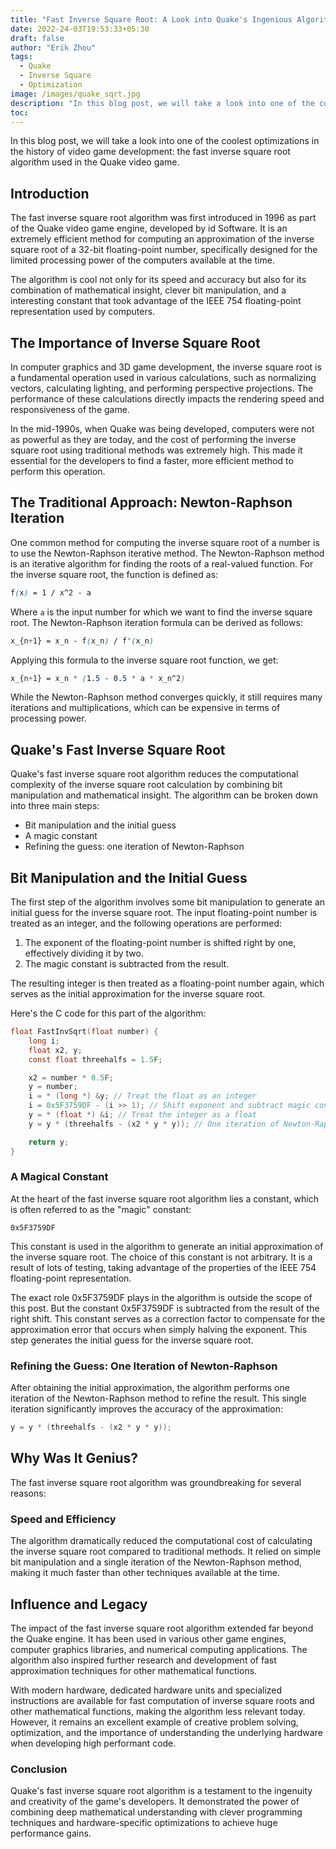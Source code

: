 ```yaml
---
title: "Fast Inverse Square Root: A Look into Quake's Ingenious Algorithm"
date: 2022-24-03T19:53:33+05:30
draft: false
author: "Erik Zhou"
tags:
  - Quake
  - Inverse Square
  - Optimization
image: /images/quake_sqrt.jpg
description: "In this blog post, we will take a look into one of the coolest optimizations in the history of video game development: the fast inverse square root algorithm used in the Quake video game."
toc: 
---
```


In this blog post, we will take a look into one of the coolest optimizations in the history of video game development: the fast inverse square root algorithm used in the Quake video game. 

## Introduction

The fast inverse square root algorithm was first introduced in 1996 as part of the Quake video game engine, developed by id Software. It is an extremely efficient method for computing an approximation of the inverse square root of a 32-bit floating-point number, specifically designed for the limited processing power of the computers available at the time.

The algorithm is cool not only for its speed and accuracy but also for its combination of mathematical insight, clever bit manipulation, and a interesting constant that took advantage of the IEEE 754 floating-point representation used by computers.

## The Importance of Inverse Square Root

In computer graphics and 3D game development, the inverse square root is a fundamental operation used in various calculations, such as normalizing vectors, calculating lighting, and performing perspective projections. The performance of these calculations directly impacts the rendering speed and responsiveness of the game.

In the mid-1990s, when Quake was being developed, computers were not as powerful as they are today, and the cost of performing the inverse square root using traditional methods was extremely high. This made it essential for the developers to find a faster, more efficient method to perform this operation.

## The Traditional Approach: Newton-Raphson Iteration

One common method for computing the inverse square root of a number is to use the Newton-Raphson iterative method. The Newton-Raphson method is an iterative algorithm for finding the roots of a real-valued function. For the inverse square root, the function is defined as:

```scss
f(x) = 1 / x^2 - a
```

Where `a` is the input number for which we want to find the inverse square root. The Newton-Raphson iteration formula can be derived as follows:

```scss
x_{n+1} = x_n - f(x_n) / f'(x_n)
```

Applying this formula to the inverse square root function, we get:

```scss
x_{n+1} = x_n * (1.5 - 0.5 * a * x_n^2)
```

While the Newton-Raphson method converges quickly, it still requires many iterations and multiplications, which can be expensive in terms of processing power.

## Quake's Fast Inverse Square Root

Quake's fast inverse square root algorithm reduces the computational complexity of the inverse square root calculation by combining bit manipulation and mathematical insight. The algorithm can be broken down into three main steps:

- Bit manipulation and the initial guess
- A magic constant
- Refining the guess: one iteration of Newton-Raphson

## Bit Manipulation and the Initial Guess

The first step of the algorithm involves some bit manipulation to generate an initial guess for the inverse square root. The input floating-point number is treated as an integer, and the following operations are performed:

1. The exponent of the floating-point number is shifted right by one, effectively dividing it by two.
2. The magic constant is subtracted from the result.

The resulting integer is then treated as a floating-point number again, which serves as the initial approximation for the inverse square root.

Here's the C code for this part of the algorithm:

```c
float FastInvSqrt(float number) {
    long i;
    float x2, y;
    const float threehalfs = 1.5F;

    x2 = number * 0.5F;
    y = number;
    i = * (long *) &y; // Treat the float as an integer
    i = 0x5F3759DF - (i >> 1); // Shift exponent and subtract magic constant
    y = * (float *) &i; // Treat the integer as a float
    y = y * (threehalfs - (x2 * y * y)); // One iteration of Newton-Raphson

    return y;
}
```

### A Magical Constant

At the heart of the fast inverse square root algorithm lies a constant, which is often referred to as the "magic" constant:
```
0x5F3759DF
```
This constant is used in the algorithm to generate an initial approximation of the inverse square root. The choice of this constant is not arbitrary. It is a result of lots of testing, taking advantage of the properties of the IEEE 754 floating-point representation.

The exact role 0x5F3759DF plays in the algorithm is outside the scope of this post. But the constant 0x5F3759DF is subtracted from the result of the right shift. This constant serves as a correction factor to compensate for the approximation error that occurs when simply halving the exponent. This step generates the initial guess for the inverse square root. 

### Refining the Guess: One Iteration of Newton-Raphson

After obtaining the initial approximation, the algorithm performs one iteration of the Newton-Raphson method to refine the result. This single iteration significantly improves the accuracy of the approximation:

```c
y = y * (threehalfs - (x2 * y * y));
```

## Why Was It Genius?

The fast inverse square root algorithm was groundbreaking for several reasons:

### Speed and Efficiency

The algorithm dramatically reduced the computational cost of calculating the inverse square root compared to traditional methods. It relied on simple bit manipulation and a single iteration of the Newton-Raphson method, making it much faster than other techniques available at the time.

## Influence and Legacy

The impact of the fast inverse square root algorithm extended far beyond the Quake engine. It has been used in various other game engines, computer graphics libraries, and numerical computing applications. The algorithm also inspired further research and development of fast approximation techniques for other mathematical functions.

With modern hardware, dedicated hardware units and specialized instructions are available for fast computation of inverse square roots and other mathematical functions, making the algorithm less relevant today. However, it remains an excellent example of creative problem solving, optimization, and the importance of understanding the underlying hardware when developing high performant code.

### Conclusion

Quake's fast inverse square root algorithm is a testament to the ingenuity and creativity of the game's developers. It demonstrated the power of combining deep mathematical understanding with clever programming techniques and hardware-specific optimizations to achieve huge performance gains.